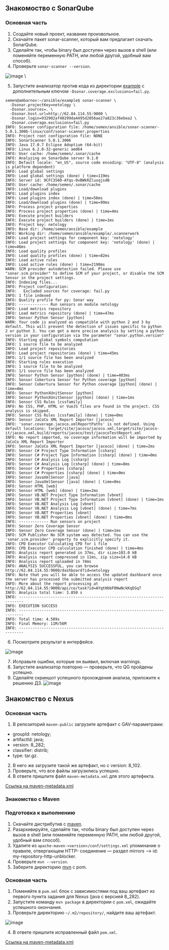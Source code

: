## Знакомоство с SonarQube

### Основная часть

1. Создайте новый проект, название произвольное.
2. Скачайте пакет sonar-scanner, который вам предлагает скачать SonarQube.
3. Сделайте так, чтобы binary был доступен через вызов в shell (или поменяйте переменную PATH, или любой другой, удобный вам способ).
4. Проверьте `sonar-scanner --version`.

![image](https://github.com/SemenAmbarnov/ansible-homework/assets/92155007/b85ba9d2-ff1e-42e6-99c6-2d0760568fda) \

5. Запустите анализатор против кода из директории [example](./example) с дополнительным ключом `-Dsonar.coverage.exclusions=fail.py`.

```
semen@ambarnov:~/ansible/example$ sonar-scanner \
  -Dsonar.projectKey=netology \
  -Dsonar.sources=. \
  -Dsonar.host.url=http://62.84.114.55:9000 \
  -Dsonar.login=932902af40299da4495d2056ae27a823c36ebea2 \
  -Dsonar.coverage.exclusions=fail.py
INFO: Scanner configuration file: /home/semen/ansible/sonar-scanner-5.0.1.3006-linux/conf/sonar-scanner.properties
INFO: Project root configuration file: NONE
INFO: SonarScanner 5.0.1.3006
INFO: Java 17.0.7 Eclipse Adoptium (64-bit)
INFO: Linux 6.2.0-32-generic amd64
INFO: User cache: /home/semen/.sonar/cache
INFO: Analyzing on SonarQube server 9.1.0
INFO: Default locale: "en_US", source code encoding: "UTF-8" (analysis is platform dependent)
INFO: Load global settings
INFO: Load global settings (done) | time=119ms
INFO: Server id: 9CFC3560-AYqs-OvBWkRZluxqjsdB
INFO: User cache: /home/semen/.sonar/cache
INFO: Load/download plugins
INFO: Load plugins index
INFO: Load plugins index (done) | time=56ms
INFO: Load/download plugins (done) | time=99ms
INFO: Process project properties
INFO: Process project properties (done) | time=4ms
INFO: Execute project builders
INFO: Execute project builders (done) | time=1ms
INFO: Project key: netology
INFO: Base dir: /home/semen/ansible/example
INFO: Working dir: /home/semen/ansible/example/.scannerwork
INFO: Load project settings for component key: 'netology'
INFO: Load project settings for component key: 'netology' (done) | time=46ms
INFO: Load quality profiles
INFO: Load quality profiles (done) | time=82ms
INFO: Load active rules
INFO: Load active rules (done) | time=2190ms
WARN: SCM provider autodetection failed. Please use "sonar.scm.provider" to define SCM of your project, or disable the SCM Sensor in the project settings.
INFO: Indexing files...
INFO: Project configuration:
INFO:   Excluded sources for coverage: fail.py
INFO: 1 file indexed
INFO: Quality profile for py: Sonar way
INFO: ------------- Run sensors on module netology
INFO: Load metrics repository
INFO: Load metrics repository (done) | time=47ms
INFO: Sensor Python Sensor [python]
WARN: Your code is analyzed as compatible with python 2 and 3 by default. This will prevent the detection of issues specific to python 2 or python 3. You can get a more precise analysis by setting a python version in your configuration via the parameter "sonar.python.version"
INFO: Starting global symbols computation
INFO: 1 source file to be analyzed
INFO: Load project repositories
INFO: Load project repositories (done) | time=45ms
INFO: 1/1 source file has been analyzed
INFO: Starting rules execution
INFO: 1 source file to be analyzed
INFO: 1/1 source file has been analyzed
INFO: Sensor Python Sensor [python] (done) | time=403ms
INFO: Sensor Cobertura Sensor for Python coverage [python]
INFO: Sensor Cobertura Sensor for Python coverage [python] (done) | time=4ms
INFO: Sensor PythonXUnitSensor [python]
INFO: Sensor PythonXUnitSensor [python] (done) | time=1ms
INFO: Sensor CSS Rules [cssfamily]
INFO: No CSS, PHP, HTML or VueJS files are found in the project. CSS analysis is skipped.
INFO: Sensor CSS Rules [cssfamily] (done) | time=0ms
INFO: Sensor JaCoCo XML Report Importer [jacoco]
INFO: 'sonar.coverage.jacoco.xmlReportPaths' is not defined. Using default locations: target/site/jacoco/jacoco.xml,target/site/jacoco-it/jacoco.xml,build/reports/jacoco/test/jacocoTestReport.xml
INFO: No report imported, no coverage information will be imported by JaCoCo XML Report Importer
INFO: Sensor JaCoCo XML Report Importer [jacoco] (done) | time=2ms
INFO: Sensor C# Project Type Information [csharp]
INFO: Sensor C# Project Type Information [csharp] (done) | time=0ms
INFO: Sensor C# Analysis Log [csharp]
INFO: Sensor C# Analysis Log [csharp] (done) | time=8ms
INFO: Sensor C# Properties [csharp]
INFO: Sensor C# Properties [csharp] (done) | time=0ms
INFO: Sensor JavaXmlSensor [java]
INFO: Sensor JavaXmlSensor [java] (done) | time=0ms
INFO: Sensor HTML [web]
INFO: Sensor HTML [web] (done) | time=2ms
INFO: Sensor VB.NET Project Type Information [vbnet]
INFO: Sensor VB.NET Project Type Information [vbnet] (done) | time=1ms
INFO: Sensor VB.NET Analysis Log [vbnet]
INFO: Sensor VB.NET Analysis Log [vbnet] (done) | time=7ms
INFO: Sensor VB.NET Properties [vbnet]
INFO: Sensor VB.NET Properties [vbnet] (done) | time=0ms
INFO: ------------- Run sensors on project
INFO: Sensor Zero Coverage Sensor
INFO: Sensor Zero Coverage Sensor (done) | time=1ms
INFO: SCM Publisher No SCM system was detected. You can use the 'sonar.scm.provider' property to explicitly specify it.
INFO: CPD Executor Calculating CPD for 1 file
INFO: CPD Executor CPD calculation finished (done) | time=4ms
INFO: Analysis report generated in 37ms, dir size=103.0 kB
INFO: Analysis report compressed in 11ms, zip size=14.0 kB
INFO: Analysis report uploaded in 74ms
INFO: ANALYSIS SUCCESSFUL, you can browse http://62.84.114.55:9000/dashboard?id=netology
INFO: Note that you will be able to access the updated dashboard once the server has processed the submitted analysis report
INFO: More about the report processing at http://62.84.114.55:9000/api/ce/task?id=AYqtHbbF0NwNckKqEGq7
INFO: Analysis total time: 3.850 s
INFO: ------------------------------------------------------------------------
INFO: EXECUTION SUCCESS
INFO: ------------------------------------------------------------------------
INFO: Total time: 4.589s
INFO: Final Memory: 11M/56M
INFO: ------------------------------------------------------------------------
```

6. Посмотрите результат в интерфейсе.

![image](https://github.com/SemenAmbarnov/ansible-homework/assets/92155007/25ae89d8-4d05-422b-85f1-43c8ec2a3653)


7. Исправьте ошибки, которые он выявил, включая warnings.
8. Запустите анализатор повторно — проверьте, что QG пройдены успешно.
9. Сделайте скриншот успешного прохождения анализа, приложите к решению ДЗ.
![image](https://github.com/SemenAmbarnov/ansible-homework/assets/92155007/5700faed-1eec-44b1-91ea-b1c54c78808b)



## Знакомство с Nexus

### Основная часть

1. В репозиторий `maven-public` загрузите артефакт с GAV-параметрами:

 *    groupId: netology;
 *    artifactId: java;
 *    version: 8_282;
 *    classifier: distrib;
 *    type: tar.gz.
   
2. В него же загрузите такой же артефакт, но с version: 8_102.
3. Проверьте, что все файлы загрузились успешно.
4. В ответе пришлите файл `maven-metadata.xml` для этого артефекта.

[Ссылка на maven-metadata.xml](https://github.com/SemenAmbarnov/ansible-homework/blob/main/09-ci-03-cicd/maven-metadata.xml)    

### Знакомство с Maven

### Подготовка к выполнению

1. Скачайте дистрибутив с [maven](https://maven.apache.org/download.cgi).
2. Разархивируйте, сделайте так, чтобы binary был доступен через вызов в shell (или поменяйте переменную PATH, или любой другой, удобный вам способ).
3. Удалите из `apache-maven-<version>/conf/settings.xml` упоминание о правиле, отвергающем HTTP- соединение — раздел mirrors —> id: my-repository-http-unblocker.
4. Проверьте `mvn --version`.
5. Заберите директорию [mvn](./mvn) с pom.

### Основная часть

1. Поменяйте в `pom.xml` блок с зависимостями под ваш артефакт из первого пункта задания для Nexus (java с версией 8_282).
2. Запустите команду `mvn package` в директории с `pom.xml`, ожидайте успешного окончания.
3. Проверьте директорию `~/.m2/repository/`, найдите ваш артефакт.

![image](https://github.com/SemenAmbarnov/ansible-homework/assets/92155007/8ff4a67a-450b-422f-81e1-ae2e9dd40cde)


4. В ответе пришлите исправленный файл `pom.xml`.

[Ссылка на maven-metadata.xml](https://github.com/SemenAmbarnov/ansible-homework/blob/main/09-ci-03-cicd/pom.xml) 

